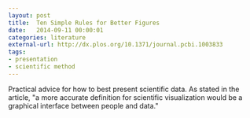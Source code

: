 ```yaml
---
layout: post
title:  Ten Simple Rules for Better Figures
date:   2014-09-11 00:00:01
categories: literature
external-url: http://dx.plos.org/10.1371/journal.pcbi.1003833
tags:
- presentation
- scientific method
---
```


Practical advice for how to best present scientific data. As stated in the article, "a more accurate definition for scientific visualization would be a graphical interface between people and data."
